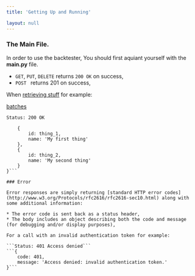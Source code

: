 ```yaml
---
title: 'Getting Up and Running'

layout: null
---
```


### The Main File.

In order to use the backtester, You should first aquiant yourself with the __main.py__ file.

* `GET`, `PUT`, `DELETE` returns `200 OK` on success,
* `POST ` returns 201 on success,

When [retrieving stuff](#get-stuff) for example:

[batches](../../batches.html)

```Status: 200 OK```
```{
    {
        id: thing_1,
        name: 'My first thing'
    },
    {
        id: thing_2,
        name: 'My second thing'
    }
}```

### Error

Error responses are simply returning [standard HTTP error codes](http://www.w3.org/Protocols/rfc2616/rfc2616-sec10.html) along with some additional information:

* The error code is sent back as a status header,
* The body includes an object describing both the code and message (for debugging and/or display purposes),

For a call with an invalid authentication token for example:

```Status: 401 Access denied```
```{
    code: 401,
    message: 'Access denied: invalid authentication token.'
}```
